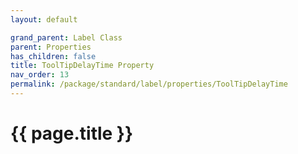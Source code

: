 ```yaml
---
layout: default

grand_parent: Label Class
parent: Properties
has_children: false
title: ToolTipDelayTime Property
nav_order: 13
permalink: /package/standard/label/properties/ToolTipDelayTime
---
```

# {{ page.title }}
